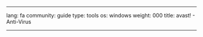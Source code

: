 

---

lang: fa
community: guide
type: tools
os: windows
weight: 000
title: avast! - Anti-Virus

---

<stub>

